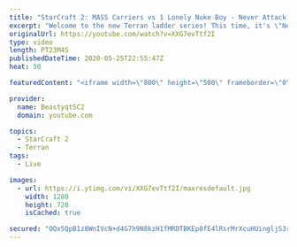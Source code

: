 ```yaml
---
title: "StarCraft 2: MASS Carriers vs 1 Lonely Nuke Boy - Never Attack to Grandmaster"
excerpt: "Welcome to the new Terran ladder series! This time, it's \"Never Attack to Grandmaster!\" In this challenge, I play as Terran on the EU ladder, and in every game I'm not allowed to attack with any units except for using Ghosts. I'm allowed to make any army units for defending, as long as I don't attack"
originalUrl: https://youtube.com/watch?v=XXG7evTtf2I
type: video
length: PT23M4S
publishedDateTime: 2020-05-25T22:55:47Z
heat: 50

featuredContent: "<iframe width=\"800\" height=\"500\" frameborder=\"0\" src=\"https://www.youtube.com/embed/XXG7evTtf2I\" allow=\"accelerometer; autoplay; encrypted-media; gyroscope; picture-in-picture\" allowfullscreen></iframe>"

provider:
  name: BeastyqtSC2
  domain: youtube.com

topics:
  - StarCraft 2
  - Terran
tags:
  - Live

images:
  - url: https://i.ytimg.com/vi/XXG7evTtf2I/maxresdefault.jpg
    width: 1280
    height: 720
    isCached: true

secured: "OQx5QpB1z8WnIVcN+d4G7h9N8kzH1fMRDTBKEp8fE4lRsrMrXcuHUingljS3rGg8SK4TCaLPEhGjQ3y26bP+zaUsFGvhzmTSemvprAoslK8Wd+/7cKmdiRJVKA+zDirVEbZg3K672uRDdrS+c+MTJarsjdxC9NSLomsVBjggtzSOCOu6jG83cCctjlX+Nxe80p/BHDkCVpRps98LGRqyHuzpP9VkoqnXFnW8prXkTbwyHj4Dx422FZ4E5OdY0SxIemmGK+5U+Yb9AJpVaa7Mu5T5B5H7rleNAkaHm8mp4qSFzcqUJzfnvsjj86qc4zkdONeL4U4EsKXlr5J8pia51ebuhPqBTzq5PyH70w4JV3zsutJ0iFLOIL0AvR6ymjd56aq+AblZIJU9W7XaLrsHN7kKiI+DfQJrw656GzZ1P84=;oFdFMRxvoSFXk0EYl+EwpA=="
---
```


